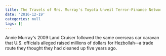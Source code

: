 ```yaml
---
title: The Travels of Mrs. Murray's Toyota Unveil Terror-Finance Network
date: '2016-12-19'
categories: null
tags: []
---
```

Annie Murray's 2009 Land Cruiser followed the same overseas car caravan that U.S. officials alleged raised millions of dollars for Hezbollah--a trade route they thought they had cleaned up five years ago.